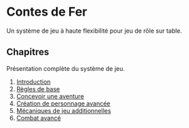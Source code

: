 # Contes de Fer

Un système de jeu à haute flexibilité pour jeu de rôle sur table.

## Chapitres

Présentation complète du système de jeu.

1. [Introduction](/chapters/01-intro/french.md)
2. [Règles de base](/chapters/02-core/french.md)
3. [Concevoir une aventure](/chapters/03-adventure/french.md)
4. [Création de personnage avancée](/chapters/04-characters/french.md)
5. [Mécaniques de jeu additionnelles](/chapters/05-mechanics/french.md)
6. [Combat avancé](/chapters/06-combat/french.md)
